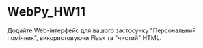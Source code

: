 # WebPy_HW11


Додайте Web-інтерфейс для вашого застосунку "Персональний помічник", використовуючи Flask та "чистий" HTML.
